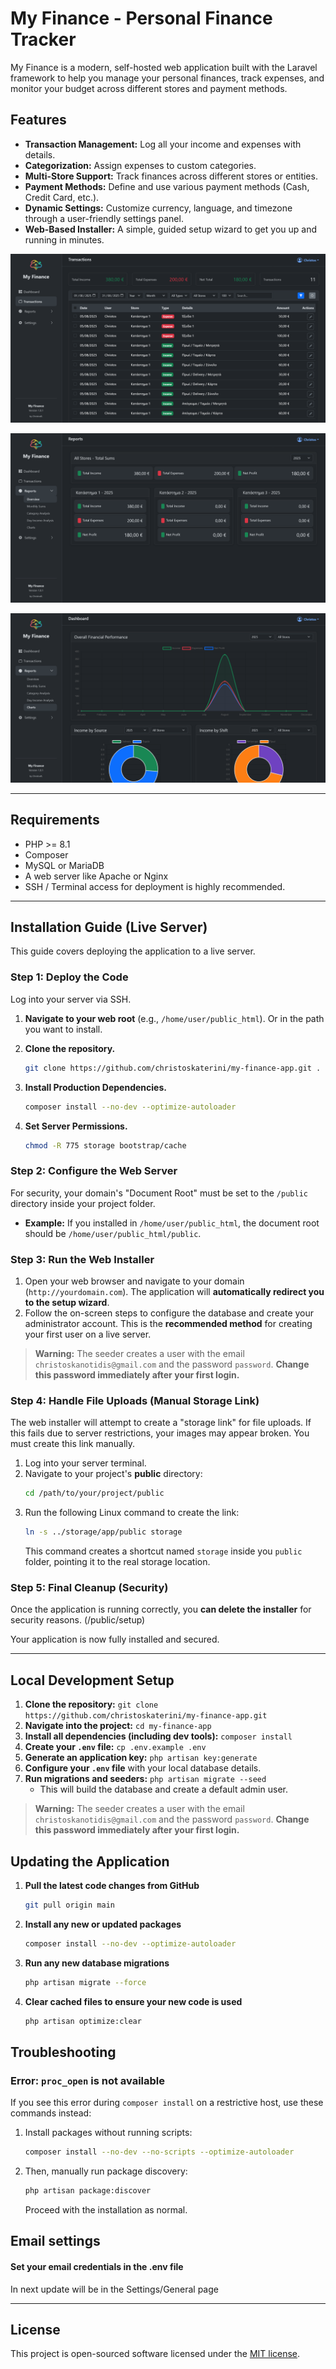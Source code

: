 # My Finance - Personal Finance Tracker

My Finance is a modern, self-hosted web application built with the Laravel framework to help you manage your personal finances, track expenses, and monitor your budget across different stores and payment methods.

## Features

-   **Transaction Management:** Log all your income and expenses with details.
-   **Categorization:** Assign expenses to custom categories.
-   **Multi-Store Support:** Track finances across different stores or entities.
-   **Payment Methods:** Define and use various payment methods (Cash, Credit Card, etc.).
-   **Dynamic Settings:** Customize currency, language, and timezone through a user-friendly settings panel.
-   **Web-Based Installer:** A simple, guided setup wizard to get you up and running in minutes.

![My Finance Screenshot](public/05.png)

![My Finance Screenshot](public/06.png)

![My Finance Screenshot](public/08.png)

---

## Requirements

-   PHP >= 8.1
-   Composer
-   MySQL or MariaDB
-   A web server like Apache or Nginx
-   SSH / Terminal access for deployment is highly recommended.

---

## Installation Guide (Live Server)

This guide covers deploying the application to a live server.

### Step 1: Deploy the Code

Log into your server via SSH.

1.  **Navigate to your web root** (e.g., `/home/user/public_html`). Or in the path you want to install.
2.  **Clone the repository.**

    ```bash
    git clone https://github.com/christoskaterini/my-finance-app.git .
    ```

3.  **Install Production Dependencies.**

    ```bash
    composer install --no-dev --optimize-autoloader
    ```

4.  **Set Server Permissions.**
    ```bash
    chmod -R 775 storage bootstrap/cache
    ```

### Step 2: Configure the Web Server

For security, your domain's "Document Root" must be set to the `/public` directory inside your project folder.

-   **Example:** If you installed in `/home/user/public_html`, the document root should be `/home/user/public_html/public`.

### Step 3: Run the Web Installer

1.  Open your web browser and navigate to your domain (`http://yourdomain.com`). The application will **automatically redirect you to the setup wizard**.
2.  Follow the on-screen steps to configure the database and create your administrator account. This is the **recommended method** for creating your first user on a live server.

> **Warning:** The seeder creates a user with the email `christoskanotidis@gmail.com` and the password `password`. **Change this password immediately after your first login.**

### Step 4: Handle File Uploads (Manual Storage Link)

The web installer will attempt to create a "storage link" for file uploads. If this fails due to server restrictions, your images may appear broken. You must create this link manually.

1.  Log into your server terminal.
2.  Navigate to your project's **public** directory:
    ```bash
    cd /path/to/your/project/public
    ```
3.  Run the following Linux command to create the link:
    ```bash
    ln -s ../storage/app/public storage
    ```
    This command creates a shortcut named `storage` inside you `public` folder, pointing it to the real storage location.

### Step 5: Final Cleanup (Security)

Once the application is running correctly, you **can delete the installer** for security reasons. (/public/setup)

Your application is now fully installed and secured.

---

## Local Development Setup

1.  **Clone the repository:** `git clone https://github.com/christoskaterini/my-finance-app.git`
2.  **Navigate into the project:** `cd my-finance-app`
3.  **Install all dependencies (including dev tools):** `composer install`
4.  **Create your `.env` file:** `cp .env.example .env`
5.  **Generate an application key:** `php artisan key:generate`
6.  **Configure your `.env` file** with your local database details.
7.  **Run migrations and seeders:** `php artisan migrate --seed`
    -   This will build the database and create a default admin user.

> **Warning:** The seeder creates a user with the email `christoskanotidis@gmail.com` and the password `password`. **Change this password immediately after your first login.**

## Updating the Application

1. **Pull the latest code changes from GitHub**

    ```bash
    git pull origin main
    ```

2. **Install any new or updated packages**

    ```bash
    composer install --no-dev --optimize-autoloader
    ```

3. **Run any new database migrations**

    ```bash
    php artisan migrate --force
    ```

4. **Clear cached files to ensure your new code is used**

    ```bash
    php artisan optimize:clear
    ```

## Troubleshooting

### Error: `proc_open` is not available

If you see this error during `composer install` on a restrictive host, use these commands instead:

1.  Install packages without running scripts:
    ```bash
    composer install --no-dev --no-scripts --optimize-autoloader
    ```
2.  Then, manually run package discovery:
    ```bash
    php artisan package:discover
    ```
    Proceed with the installation as normal.

## Email settings

#### Set your email credentials in the .env file

In next update will be in the Settings/General page

---

## License

This project is open-sourced software licensed under the [MIT license](LICENSE).

```

```
